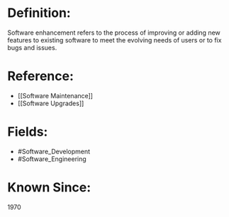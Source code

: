 

# Definition:
Software enhancement refers to the process of improving or adding new features to existing software to meet the evolving needs of users or to fix bugs and issues.

# Reference:
- [[Software Maintenance]]
- [[Software Upgrades]]

# Fields: 
- #Software_Development
- #Software_Engineering

# Known Since:
1970

